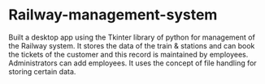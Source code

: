 # Railway-management-system


Built a desktop app using the Tkinter library of python for management of the Railway system. It
stores the data of the train & stations and can book the tickets of the customer and this record is
maintained by employees. Administrators can add employees. It uses the concept of file handling for
storing certain data.
